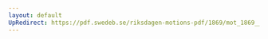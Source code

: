 ```yaml
---
layout: default
UpRedirect: https://pdf.swedeb.se/riksdagen-motions-pdf/1869/mot_1869__ak__00017.pdf
---
```

